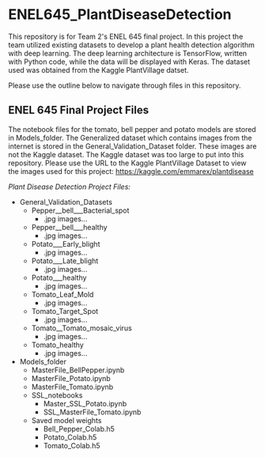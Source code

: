 # ENEL645_PlantDiseaseDetection

This repository is for Team 2's ENEL 645 final project. In this project the team utilized existing datasets to develop a plant health detection algorithm with deep learning. The deep learning architecture is TensorFlow, written with Python code, while the data will be displayed with Keras. The dataset used was obtained from the Kaggle PlantVillage datset.

Please use the outline below to navigate through files in this repository.
## ENEL 645 Final Project Files
The notebook files for the tomato, bell pepper and potato models are stored in Models_folder.
The Generalized dataset which contains images from the internet is stored in the General_Validation_Dataset folder. These images are not the Kaggle dataset. 
The Kaggle dataset was too large to put into this repository. Please use the URL to the Kaggle PlantVillage Dataset to view the images used for this project: https://kaggle.com/emmarex/plantdisease

*Plant Disease Detection Project Files:*
* General_Validation_Datasets
    * Pepper__bell___Bacterial_spot
        * .jpg images...
    * Pepper__bell___healthy
        * .jpg images...
    * Potato___Early_blight
        * .jpg images...
    * Potato___Late_blight
        * .jpg images...
    * Potato___healthy
        * .jpg images...
    * Tomato_Leaf_Mold
        * .jpg images...
    * Tomato_Target_Spot
        * .jpg images...
    * Tomato__Tomato_mosaic_virus
        * .jpg images...
    * Tomato_healthy
        * .jpg images...
* Models_folder
    * MasterFile_BellPepper.ipynb
    * MasterFile_Potato.ipynb
    * MasterFile_Tomato.ipynb
    * SSL_notebooks
        * Master_SSL_Potato.ipynb
        * SSL_MasterFile_Tomato.ipynb
    * Saved model weights
        * Bell_Pepper_Colab.h5
        * Potato_Colab.h5
        * Tomato_Colab.h5
             
                    
                   

